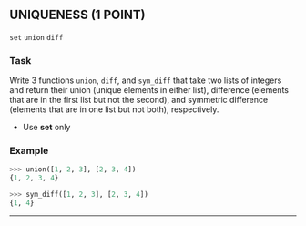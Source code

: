 ## UNIQUENESS (1 POINT)

`set` `union` `diff`

### Task

Write 3 functions `union`, `diff`, and `sym_diff` that take two lists of integers and return their union (unique elements in either list), difference (elements that are in the first list but not the second), and symmetric difference (elements that are in one list but not both), respectively.
* Use **set** only

### Example

```python
>>> union([1, 2, 3], [2, 3, 4])
{1, 2, 3, 4}

>>> sym_diff([1, 2, 3], [2, 3, 4])
{1, 4}
```

---
